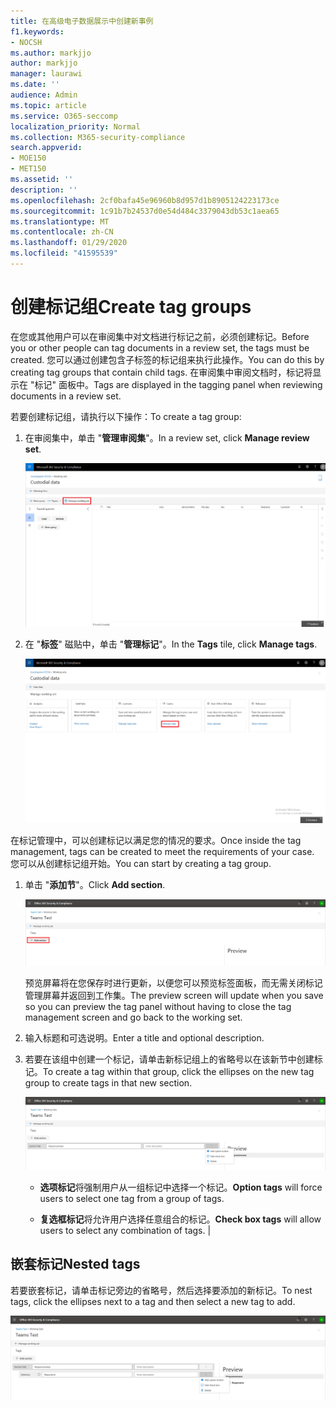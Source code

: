 ```yaml
---
title: 在高级电子数据展示中创建新事例
f1.keywords:
- NOCSH
ms.author: markjjo
author: markjjo
manager: laurawi
ms.date: ''
audience: Admin
ms.topic: article
ms.service: O365-seccomp
localization_priority: Normal
ms.collection: M365-security-compliance
search.appverid:
- MOE150
- MET150
ms.assetid: ''
description: ''
ms.openlocfilehash: 2cf0bafa45e96960b8d957d1b8905124223173ce
ms.sourcegitcommit: 1c91b7b24537d0e54d484c3379043db53c1aea65
ms.translationtype: MT
ms.contentlocale: zh-CN
ms.lasthandoff: 01/29/2020
ms.locfileid: "41595539"
---
```

# <a name="create-tag-groups"></a><span data-ttu-id="0eaf4-102">创建标记组</span><span class="sxs-lookup"><span data-stu-id="0eaf4-102">Create tag groups</span></span>

<span data-ttu-id="0eaf4-103">在您或其他用户可以在审阅集中对文档进行标记之前，必须创建标记。</span><span class="sxs-lookup"><span data-stu-id="0eaf4-103">Before you or other people can tag documents in a review set, the tags must be created.</span></span> <span data-ttu-id="0eaf4-104">您可以通过创建包含子标签的标记组来执行此操作。</span><span class="sxs-lookup"><span data-stu-id="0eaf4-104">You can do this by creating tag groups that contain child tags.</span></span> <span data-ttu-id="0eaf4-105">在审阅集中审阅文档时，标记将显示在 "标记" 面板中。</span><span class="sxs-lookup"><span data-stu-id="0eaf4-105">Tags are displayed in the tagging panel when reviewing documents in a review set.</span></span>

<span data-ttu-id="0eaf4-106">若要创建标记组，请执行以下操作：</span><span class="sxs-lookup"><span data-stu-id="0eaf4-106">To create a tag group:</span></span>

1.  <span data-ttu-id="0eaf4-107">在审阅集中，单击 "**管理审阅集**"。</span><span class="sxs-lookup"><span data-stu-id="0eaf4-107">In a review set, click **Manage review set**.</span></span>

    ![单击 "管理审阅集"](media/ED-managews.png)

2.  <span data-ttu-id="0eaf4-109">在 "**标签**" 磁贴中，单击 "**管理标记**"。</span><span class="sxs-lookup"><span data-stu-id="0eaf4-109">In the **Tags** tile, click **Manage tags**.</span></span>

    ![单击 "标签" 磁贴中的 "管理标签"](media/ED-managetags.png)

<span data-ttu-id="0eaf4-111">在标记管理中，可以创建标记以满足您的情况的要求。</span><span class="sxs-lookup"><span data-stu-id="0eaf4-111">Once inside the tag management, tags can be created to meet the requirements of your case.</span></span> <span data-ttu-id="0eaf4-112">您可以从创建标记组开始。</span><span class="sxs-lookup"><span data-stu-id="0eaf4-112">You can start by creating a tag group.</span></span>

1.  <span data-ttu-id="0eaf4-113">单击 "**添加节**"。</span><span class="sxs-lookup"><span data-stu-id="0eaf4-113">Click **Add section**.</span></span>

    ![添加标记组](media/ED-addtagsection.png)

    <span data-ttu-id="0eaf4-115">预览屏幕将在您保存时进行更新，以便您可以预览标签面板，而无需关闭标记管理屏幕并返回到工作集。</span><span class="sxs-lookup"><span data-stu-id="0eaf4-115">The preview screen will update when you save so you can preview the tag panel without having to close the tag management screen and go back to the working set.</span></span>

2. <span data-ttu-id="0eaf4-116">输入标题和可选说明。</span><span class="sxs-lookup"><span data-stu-id="0eaf4-116">Enter a title and optional description.</span></span> 

3. <span data-ttu-id="0eaf4-117">若要在该组中创建一个标记，请单击新标记组上的省略号以在该新节中创建标记。</span><span class="sxs-lookup"><span data-stu-id="0eaf4-117">To create a tag within that group, click the ellipses on the new tag group to create tags in that new section.</span></span>
    
    ![在标记组中创建标记](media/ED-createtag.png)

   - <span data-ttu-id="0eaf4-119">**选项标记**将强制用户从一组标记中选择一个标记。</span><span class="sxs-lookup"><span data-stu-id="0eaf4-119">**Option tags** will force users to select one tag from a group of tags.</span></span>
   
   - <span data-ttu-id="0eaf4-120">**复选框标记**将允许用户选择任意组合的标记。</span><span class="sxs-lookup"><span data-stu-id="0eaf4-120">**Check box tags** will allow users to select any combination of tags.</span></span> |

## <a name="nested-tags"></a><span data-ttu-id="0eaf4-121">嵌套标记</span><span class="sxs-lookup"><span data-stu-id="0eaf4-121">Nested tags</span></span>

<span data-ttu-id="0eaf4-122">若要嵌套标记，请单击标记旁边的省略号，然后选择要添加的新标记。</span><span class="sxs-lookup"><span data-stu-id="0eaf4-122">To nest tags, click the ellipses next to a tag and then select a new tag to add.</span></span>

![嵌套标记](media/ED-tagnesting.png)

